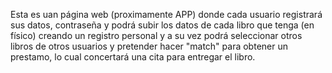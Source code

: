 Esta es uan página web (proximamente APP) donde cada usuario registrará sus datos, contraseña y podrá subir los datos de cada libro que tenga (en físico) creando un registro personal y a su vez podrá seleccionar otros libros de otros usuarios y pretender hacer "match" para obtener un prestamo, lo cual concertará una cita para entregar el libro.